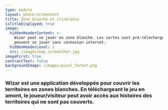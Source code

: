 ```yaml
---
type: module
layout: phone-screenshot
title: Zone blanche et itinérance
isTitleDisplayed: true
image:
  hiddenHeaderContent: >-
    Wizar peut se jouer en zone blanche. Les cartes sont pré-téléchargeables et
    peuvent se jouer sans connexion internet.
  hiddenHeaderLevel: 2
  src: /images/map_screenshot.jpg
imageFirst: true
contrastText: false
backgroundImage: /images/pixel_forest.png
---
```

### Wizar est une application développée pour couvrir les territoires en zones blanches. En téléchargeant le jeu en amont, le joueur/visiteur peut avoir accès aux histoires des territoires qui ne sont pas couverts.
